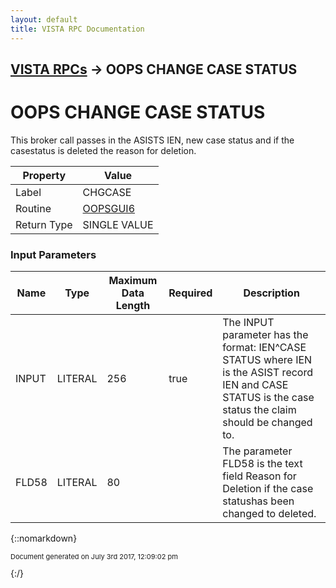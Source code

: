 ```yaml
---
layout: default
title: VISTA RPC Documentation
---
```


## [VISTA RPCs](TableOfContents) &#8594; OOPS CHANGE CASE STATUS
# OOPS CHANGE CASE STATUS

This broker call passes in the ASISTS IEN, new case status and if the casestatus is deleted the reason for deletion.

Property | Value
--- | ---
Label | CHGCASE
Routine | [OOPSGUI6](http://code.osehra.org/dox/Routine_OOPSGUI6_source.html)
Return Type | SINGLE VALUE


### Input Parameters

Name | Type | Maximum Data Length | Required | Description
--- | --- | --- | --- | ---
INPUT | LITERAL | 256 | true | The INPUT parameter has the format: IEN^CASE STATUS where IEN is the ASIST record IEN and CASE STATUS is the case status the claim should be changed to.
FLD58 | LITERAL | 80 |  | The parameter FLD58 is the text field Reason for Deletion if the case statushas been changed to deleted.



{::nomarkdown} <br/><p style="font-size: 11px">Document generated on July 3rd 2017, 12:09:02 pm</p>{:/}